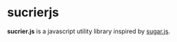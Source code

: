 # sucrierjs
**sucrier.js** is a javascript utility library inspired by [sugar.js](https://sugarjs.com/).
